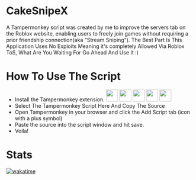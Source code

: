 # CakeSnipeX
A Tampermonkey script was created by me to improve the servers tab on the Roblox website, enabling users to freely join games without requiring a prior friendship connection(aka "Stream Sniping"). The Best Part Is This Application Uses No Exploits Meaning it's completely Allowed Via Roblox ToS, What Are You Waiting For Go Ahead And Use It :)
# How To Use The Script
- Install the Tampermonkey extension. <a href=https://chrome.google.com/webstore/detail/tampermonkey/dhdgffkkebhmkfjojejmpbldmpobfkfo> <img width ='32px' height='32px' src ='https://www.google.com/chrome/static/images/chrome-logo_112px.svg'></a> <a href=https://microsoftedge.microsoft.com/addons/detail/iikmkjmpaadaobahmlepeloendndfphd> <img width ='32px' height='32px' src ='https://images-eds-ssl.xboxlive.com/image?url=4rt9.lXDC4H_93laV1_eHM0OYfiFeMI2p9MWie0CvL99U4GA1gf6_kayTt_kBblFwHwo8BW8JXlqfnYxKPmmBUbEzDj92PeDmMEzd7ZShyiHvhmylZjgOxiEn5b_XO9At7Q87DEaWXZf6HpdkdCpK2zI5sMGpIAIUNk4JDlRRJA-&format=source'></a> <a href=https://addons.mozilla.org/en-US/firefox/addon/tampermonkey/> <img width ='32px' height='32px' src ='https://upload.wikimedia.org/wikipedia/commons/thumb/a/a0/Firefox_logo%2C_2019.svg/1200px-Firefox_logo%2C_2019.svg.png'></a> <a href=https://apps.apple.com/us/app/tampermonkey/id1482490089> <img width ='32px' height='32px' src ='https://cdn.osxdaily.com/wp-content/uploads/2013/11/finder.png'></a> <a href=https://addons.opera.com/en/extensions/details/tampermonkey-beta/> <img width ='32px' height='32px' src ='https://upload.wikimedia.org/wikipedia/commons/thumb/4/49/Opera_2015_icon.svg/1200px-Opera_2015_icon.svg.png'></a>
- Select The Tampermonkey Script Here And Copy The Source
- Open Tampermonkey in your browser and click the Add Script tab (icon with a plus symbol)
- Paste the source into the script window and hit save.
- Voila!
# Stats
<a href="https://wakatime.com/badge/user/018b5e8a-6bc5-41bd-896b-924ea55f4d7a/project/018b5e8c-fafb-4a7e-b83b-3fc524c3ea10"><img src="https://wakatime.com/badge/user/018b5e8a-6bc5-41bd-896b-924ea55f4d7a/project/018b5e8c-fafb-4a7e-b83b-3fc524c3ea10.svg" alt="wakatime"></a>
